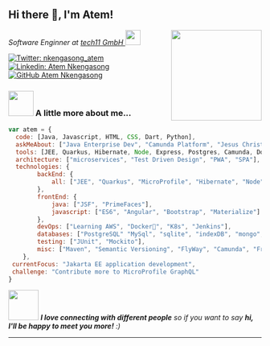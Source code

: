 <h2> Hi there 👋, I'm Atem!</h2>
<img align='right' src="https://camo.githubusercontent.com/62da68eb62b1e5f175f7d1f0191dd89a653d7908feb22d37d4a0ab07365d6791/68747470733a2f2f6d656469612e67697068792e636f6d2f6d656469612f4d3967624264396e6244724f5475314d71782f67697068792e676966" width="180">
<p><em>
Software Enginner at <a href="https://tech11.com/en/">tech11 GmbH </a><img src="https://media.giphy.com/media/WUlplcMpOCEmTGBtBW/giphy.gif" width="30">
</em>
</p>

[![Twitter: nkengasong_atem](https://img.shields.io/twitter/follow/nkengasong_atem?style=social)](https://twitter.com/nkengasong_atem)
[![Linkedin: Atem Nkengasong](https://img.shields.io/badge/-atem_nkengasong-blue?style=flat-square&logo=Linkedin&logoColor=white&link=https://www.linkedin.com/in/atemlefac-nkengasong/)](https://www.linkedin.com/in/atemlefac-nkengasong/)
[![GitHub Atem Nkengasong](https://img.shields.io/github/followers/nkengasongatem?label=follow&style=social)](https://github.com/nkengasongatem)

### <img src="https://media.giphy.com/media/VgCDAzcKvsR6OM0uWg/giphy.gif" width="50"> A little more about me...  

```javascript
var atem = {
  code: [Java, Javascript, HTML, CSS, Dart, Python],
  askMeAbout: ["Java Enterprise Dev", "Camunda Platform", "Jesus Christ"],
  tools: [JEE, Quarkus, Hibernate, Node, Express, Postgres, Camunda, Docker 🐳, AWS],
  architecture: ["microservices", "Test Driven Design", "PWA", "SPA"],
  technologies: {
        backEnd: {
            all: ["JEE", "Quarkus", "MicroProfile", "Hibernate", "Node", "Express", "Dart"],
        },
        frontEnd: {
            java: ["JSF", "PrimeFaces"],
            javascript: ["ES6", "Angular", "Bootstrap", "Materialize"]
        },
        devOps: ["Learning AWS", "Docker🐳", "K8s", "Jenkins"],
        databases: ["PostgreSQL" "MySql", "sqlite", "indexDB", "mongo", "casssandra"],
        testing: ["JUnit", "Mockito"],
        misc: ["Maven", "Semantic Versioning", "FlyWay", "Camunda", "Free Marker"]
    },
 currentFocus: "Jakarta EE application development",
 challenge: "Contribute more to MicroProfile GraphQL"
}
```

<img src="https://media.giphy.com/media/LnQjpWaON8nhr21vNW/giphy.gif" width="60"> <em><b>I love connecting with different people</b> so if you want to say <b>hi, I'll be happy to meet you more!</b> :)</em>

---


<!--
**nkengasongatem/nkengasongatem** is a ✨ _special_ ✨ repository because its `README.md` (this file) appears on your GitHub profile.

Here are some ideas to get you started:

- 🔭 I’m currently working on ...
- 🌱 I’m currently learning ...
- 👯 I’m looking to collaborate on ...
- 🤔 I’m looking for help with ...
- 💬 Ask me about ...
- 📫 How to reach me: ...
- ⚡ Fun fact: ...
-->
